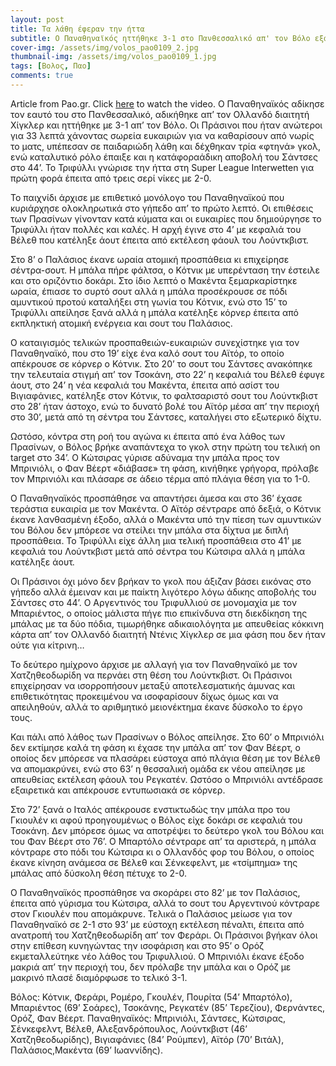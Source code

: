 ```yaml
---
layout: post
title: Τα λάθη έφεραν την ήττα
subtitle: Ο Παναθηναϊκός ηττήθηκε 3-1 στο Πανθεσσαλικό απ' τον Βόλο εξαιτίας δικών του σφαλμάτων αλλά και του διαιτητή Χίγκλερ
cover-img: /assets/img/volos_pao0109_2.jpg
thumbnail-img: /assets/img/volos_pao0109_1.jpg
tags: [Βολος, Παο]
comments: true
---
```

Article from Pao.gr.
Click [here](https://www.youtube.com/watch?v=1gKb4dx7qsA)  to watch the video. 
Ο Παναθηναϊκός αδίκησε τον εαυτό του στο Πανθεσσαλικό, αδικήθηκε απ’ τον Ολλανδό διαιτητή Χίγκλερ και ηττήθηκε με 3-1 απ’ τον Βόλο. Οι Πράσινοι που ήταν ανώτεροι για 33 λεπτά χάνοντας σωρεία ευκαιριών για να καθαρίσουν από νωρίς το ματς, υπέπεσαν σε παιδαριώδη λάθη και δέχθηκαν τρία «φτηνά» γκολ, ενώ καταλυτικό ρόλο έπαιξε και η κατάφοραάδικη αποβολή του Σάντσες στο 44’. Το Τριφύλλι γνώρισε την ήττα στη Super League Interwetten για πρώτη φορά έπειτα από τρεις σερί νίκες με 2-0.

Το παιχνίδι άρχισε με επιθετικό μονόλογο του Παναθηναϊκού που κυριάρχησε ολοκληρωτικά στο γήπεδο απ’ το πρώτο λεπτό. Οι επιθέσεις των Πρασίνων γίνονταν κατά κύματα και οι ευκαιρίες που δημιούργησε το Τριφύλλι ήταν πολλές και καλές. Η αρχή έγινε στο 4’ με κεφαλιά του Βέλεθ που κατέληξε άουτ έπειτα από εκτέλεση φάουλ του Λούντκβιστ.

Στο 8’ ο Παλάσιος έκανε ωραία ατομική προσπάθεια κι επιχείρησε σέντρα-σουτ. Η μπάλα πήρε φάλτσα, ο Κότνικ με υπερένταση την έστειλε και στο οριζόντιο δοκάρι. Στο ίδιο λεπτό ο Μακέντα ξεμαρκαρίστηκε ωραία, έπιασε το συρτό σουτ αλλά η μπάλα προσέκρουσε σε πόδι αμυντικού προτού καταλήξει στη γωνία του Κότνικ, ενώ στο 15’ 
το Τριφύλλι απείλησε ξανά αλλά η μπάλα κατέληξε κόρνερ έπειτα από εκπληκτική ατομική ενέργεια και σουτ του Παλάσιος.

Ο καταιγισμός τελικών προσπαθειών-ευκαιριών συνεχίστηκε για τον Παναθηναϊκό, που στο 19’ είχε ένα καλό σουτ του Αϊτόρ, το οποίο απέκρουσε σε κόρνερ ο Κότνικ.
Στο 20’ το σουτ του Σάντσες ανακόπηκε την τελευταία στιγμή απ’ τον Τσοκάνη, στο 22’ η κεφαλιά του Βέλεθ έφυγε άουτ, στο 24’ η νέα κεφαλιά του Μακέντα, έπειτα 
από ασίστ του Βιγιαφάνιες, κατέληξε στον Κότνικ, το φαλτσαριστό σουτ του Λούντκβιστ στο 28’ ήταν άστοχο, ενώ το δυνατό βολέ του Αϊτόρ μέσα απ’ την περιοχή στο 
30’, μετά από τη σέντρα του Σάντσες, καταλήγει στο εξωτερικό δίχτυ.

Ωστόσο, κόντρα στη ροή του αγώνα κι έπειτα από ένα λάθος των Πρασίνων, ο Βόλος βρήκε αναπάντεχα το γκολ στην πρώτη του τελική on target στο 34’. Ο Κώτσιρας γύρισε 
αδύναμα την μπάλα προς τον Μπρινιόλι, ο Φαν Βέερτ «διάβασε» τη φάση, κινήθηκε γρήγορα, πρόλαβε τον Μπρινιόλι και πλάσαρε σε άδειο τέρμα από πλάγια θέση για το 1-0.

Ο Παναθηναϊκός προσπάθησε να απαντήσει άμεσα και στο 36’ έχασε τεράστια ευκαιρία με τον Μακέντα. Ο Αϊτόρ σέντραρε από δεξιά, ο Κότνικ έκανε λανθασμένη έξοδο, αλλά 
ο Μακέντα υπό την πίεση των αμυντικών του Βόλου δεν μπόρεσε να στείλει την μπάλα στα δίχτυα με διπλή προσπάθεια. Το Τριφύλλι είχε άλλη μια τελική προσπάθεια στο 41’ 
με κεφαλιά του Λούντκβιστ μετά από σέντρα του Κώτσιρα αλλά η μπάλα κατέληξε άουτ. 

Οι Πράσινοι όχι μόνο δεν βρήκαν το γκολ που άξιζαν βάσει εικόνας στο γήπεδο αλλά έμειναν και με παίκτη λιγότερο λόγω άδικης αποβολής του Σάντσες στο 44’. 
Ο Αργεντινός του Τριφυλλιού σε μονομαχία με τον Μπαριέντος, ο οποίος μάλιστα πήγε πιο επικίνδυνα στη διεκδίκηση της μπάλας με τα δύο πόδια, τιμωρήθηκε αδικαιολόγητα με
απευθείας κόκκινη κάρτα απ’ τον Ολλανδό διαιτητή Ντένις Χίγκλερ σε μια φάση που δεν ήταν ούτε για κίτρινη…

Το δεύτερο ημίχρονο άρχισε με αλλαγή για τον Παναθηναϊκό με τον Χατζηθεοδωρίδη να περνάει στη θέση του Λούντκβιστ. Οι Πράσινοι επιχείρησαν να ισορροπήσουν 
μεταξύ αποτελεσματικής άμυνας και επιθετικότητας προκειμένου να ισοφαρίσουν δίχως όμως και να απειληθούν, αλλά το αριθμητικό μειονέκτημα έκανε δύσκολο το έργο τους.

Και πάλι από λάθος των Πρασίνων ο Βόλος απείλησε. Στο 60’ ο Μπρινιόλι δεν εκτίμησε καλά τη φάση κι έχασε την μπάλα απ’ τον Φαν Βέερτ, ο οποίος δεν μπόρεσε 
να πλασάρει εύστοχα από πλάγια θέση με τον Βέλεθ να απομακρύνει, ενώ στο 63’ η θεσσαλική ομάδα εκ νέου απείλησε με απευθείας εκτέλεση φάουλ του Ρεγκατέν. 
Ωστόσο ο Μπρινιόλι αντέδρασε εξαιρετικά και απέκρουσε εντυπωσιακά σε κόρνερ.

Στο 72’ ξανά ο Ιταλός απέκρουσε ενστικτωδώς την μπάλα προ του Γκιουλέν κι αφού προηγουμένως ο Βόλος είχε δοκάρι σε κεφαλιά του Τσοκάνη. Δεν μπόρεσε όμως να 
αποτρέψει το δεύτερο γκολ του Βόλου και του Φαν Βέερτ στο 76’. Ο Μπαρτόλο σέντραρε απ’ τα αριστερά, η μπάλα κόντραρε στο πόδι του Κώτσιρα κι ο Ολλανδός φορ του Βόλου, 
ο οποίος έκανε κίνηση ανάμεσα σε Βέλεθ και Σένκεφελντ, με «τσίμπημα» της μπάλας από δύσκολη θέση πέτυχε το 2-0.

Ο Παναθηναϊκός προσπάθησε να σκοράρει στο 82’ με τον Παλάσιος, έπειτα από γύρισμα του Κώτσιρα, αλλά το σουτ του Αργεντινού κόντραρε στον Γκιουλέν που απομάκρυνε. 
Τελικά ο Παλάσιος μείωσε για τον Παναθηναϊκό σε 2-1 στο 93’ με εύστοχη εκτέλεση πέναλτι, έπειτα από ανατροπή του Χατζηθεοδωρίδη απ’ τον Φεράρι. Οι Πράσινοι βγήκαν 
όλοι στην επίθεση κυνηγώντας την ισοφάριση και στο 95’ ο Ορόζ εκμεταλλεύτηκε νέο λάθος του Τριφυλλιού. Ο Μπρινιόλι έκανε έξοδο μακριά απ’ την περιοχή του, δεν πρόλαβε 
την μπάλα και ο Ορόζ με μακρινό πλασέ διαμόρφωσε το τελικό 3-1.

Βόλος: Κότνικ, Φεράρι, Ρομέρο, Γκουλέν, Πουρίτα (54’ Μπαρτόλο), Μπαριέντος (69’ Σοάρες), Τσοκάνης, Ρεγκατέν (85’ Τερεζίου), Φερνάντες, Ορόζ, Φαν Βέερτ.
Παναθηναϊκός: Μπρινιόλι, Σάντσες, Κώτσιρας, Σένκεφελντ, Βέλεθ, Αλεξανδρόπουλος, Λούντκβιστ (46’ Χατζηθεοδωρίδης), Βιγιαφάνιες (84’ Ρούμπεν), Αϊτόρ (70’ Βιτάλ), Παλάσιος,Μακέντα (69’ Ιωαννίδης).
